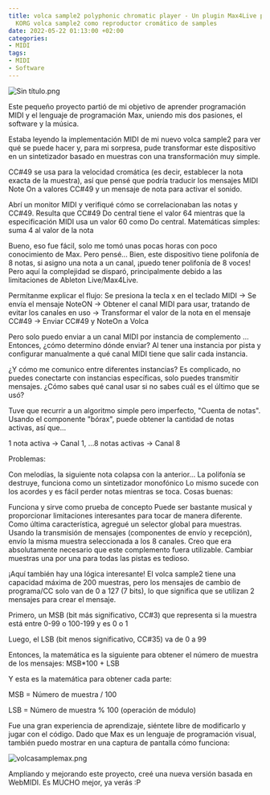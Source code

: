 ```yaml
---
title: volca sample2 polyphonic chromatic player - Un plugin Max4Live para usar un
  KORG volca sample2 como reproductor cromático de samples
date: 2022-05-22 01:13:00 +02:00
categories:
- MIDI
tags:
- MIDI
- Software
---
```


![Sin título.png](https://feranern.sirv.com/Images/Sin%20t%C3%ADtulo.png)

Este pequeño proyecto partió de mi objetivo de aprender programación MIDI y el lenguaje de programación Max, uniendo mis dos pasiones, el software y la música.

Estaba leyendo la implementación MIDI de mi nuevo volca sample2 para ver qué se puede hacer y, para mi sorpresa, pude transformar este dispositivo en un sintetizador basado en muestras con una transformación muy simple.

CC#49 se usa para la velocidad cromática (es decir, establecer la nota exacta de la muestra), así que pensé que podría traducir los mensajes MIDI Note On a valores CC#49 y un mensaje de nota para activar el sonido.

Abrí un monitor MIDI y verifiqué cómo se correlacionaban las notas y CC#49. Resulta que CC#49 Do central tiene el valor 64 mientras que la especificación MIDI usa un valor 60 como Do central. Matemáticas simples: suma 4 al valor de la nota

Bueno, eso fue fácil, solo me tomó unas pocas horas con poco conocimiento de Max. Pero pensé... Bien, este dispositivo tiene polifonía de 8 notas, si asigno una nota a un canal, ¡puedo tener polifonía de 8 voces! Pero aquí la complejidad se disparó, principalmente debido a las limitaciones de Ableton Live/Max4Live.

Permítanme explicar el flujo: Se presiona la tecla x en el teclado MIDI → Se envía el mensaje NoteON → Obtener el canal MIDI para usar, tratando de evitar los canales en uso → Transformar el valor de la nota en el mensaje CC#49 → Enviar CC#49 y NoteOn a Volca

Pero solo puedo enviar a un canal MIDI por instancia de complemento ... Entonces, ¿cómo determino dónde enviar? Al tener una instancia por pista y configurar manualmente a qué canal MIDI tiene que salir cada instancia.

¿Y cómo me comunico entre diferentes instancias? Es complicado, no puedes conectarte con instancias específicas, solo puedes transmitir mensajes. ¿Cómo sabes qué canal usar si no sabes cuál es el último que se usó?

Tuve que recurrir a un algoritmo simple pero imperfecto, "Cuenta de notas". Usando el componente "bórax", puede obtener la cantidad de notas activas, así que...

1 nota activa → Canal 1, ...8 notas activas → Canal 8

Problemas:

Con melodías, la siguiente nota colapsa con la anterior... La polifonía se destruye, funciona como un sintetizador monofónico
Lo mismo sucede con los acordes y es fácil perder notas mientras se toca.
Cosas buenas:

Funciona y sirve como prueba de concepto
Puede ser bastante musical y proporcionar limitaciones interesantes para tocar de manera diferente.
Como última característica, agregué un selector global para muestras. Usando la transmisión de mensajes (componentes de envío y recepción), envío la misma muestra seleccionada a los 8 canales. Creo que era absolutamente necesario que este complemento fuera utilizable. Cambiar muestras una por una para todas las pistas es tedioso.

¡Aquí también hay una lógica interesante! El volca sample2 tiene una capacidad máxima de 200 muestras, pero los mensajes de cambio de programa/CC solo van de 0 a 127 (7 bits), lo que significa que se utilizan 2 mensajes para crear el mensaje.

Primero, un MSB (bit más significativo, CC#3) que representa si la muestra está entre 0-99 o 100-199 y es 0 o 1

Luego, el LSB (bit menos significativo, CC#35) va de 0 a 99

Entonces, la matemática es la siguiente para obtener el número de muestra de los mensajes: MSB*100 + LSB

Y esta es la matemática para obtener cada parte:

MSB = Número de muestra / 100

LSB = Número de muestra % 100 (operación de módulo)

Fue una gran experiencia de aprendizaje, siéntete libre de modificarlo y jugar con el código. Dado que Max es un lenguaje de programación visual, también puedo mostrar en una captura de pantalla cómo funciona:

![volcasamplemax.png](https://feranern.sirv.com/Images/volcasamplemax.png)


Ampliando y mejorando este proyecto, creé una nueva versión basada en WebMIDI. Es MUCHO mejor, ya verás :P